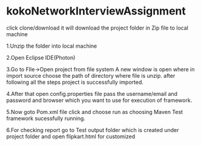 # kokoNetworkInterviewAssignment
click clone/download it will download the project folder in Zip file to local machine

1.Unzip the folder into local machine

2.Open Eclipse IDE(Photon)

3.Go to FIle->Open project from file system
A new window is open where in import source choose the path of directory where file is unzip.
after following all the steps project is successfully imported.

4.After that open config.properties file pass the username/email and password and browser which you want to use for execution of framework. 

5.Now goto Pom.xml file click and choose run as choosing Maven Test framework sucessfully running. 

6.For checking report go to Test output folder which is created under project folder and open flipkart.html for customized
